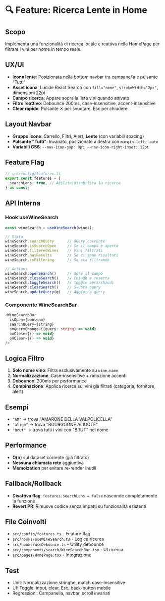 # 🔍 Feature: Ricerca Lente in Home

## Scopo
Implementa una funzionalità di ricerca locale e reattiva nella HomePage per filtrare i vini per nome in tempo reale.

## UX/UI
- **Icona lente**: Posizionata nella bottom navbar tra campanella e pulsante "Tutti"
- **Asset icona**: Lucide React Search con `fill="none"`, `strokeWidth="2px"`, dimensioni 22pt
- **Campo ricerca**: Appare sopra la lista vini quando attivato
- **Filtro reattivo**: Debounce 200ms, case-insensitive, accent-insensitive
- **Clear rapido**: Pulsante ✕ per svuotare, Esc per chiudere

## Layout Navbar
- **Gruppo icone**: Carrello, Filtri, Alert, **Lente** (con variabili spacing)
- **Pulsante "Tutti"**: Invariato, posizionato a destra con `margin-left: auto`
- **Variabili CSS**: `--nav-icon-gap: 8pt`, `--nav-icon-right-inset: 12pt`

## Feature Flag
```typescript
// src/config/features.ts
export const features = {
  searchLens: true, // Abilita/disabilita la ricerca
} as const;
```

## API Interna

### Hook useWineSearch
```typescript
const wineSearch = useWineSearch(wines);

// Stato
wineSearch.searchQuery      // Query corrente
wineSearch.isSearchOpen     // Se il campo è aperto
wineSearch.filteredWines    // Vini filtrati
wineSearch.hasResults       // Se ci sono risultati
wineSearch.isFiltering      // Se sta filtrando

// Actions
wineSearch.openSearch()     // Apre il campo
wineSearch.closeSearch()    // Chiude e resetta
wineSearch.toggleSearch()   // Toggle apri/chiudi
wineSearch.clearSearch()    // Svuota query
wineSearch.updateQuery(q)   // Aggiorna query
```

### Componente WineSearchBar
```typescript
<WineSearchBar
  isOpen={boolean}
  searchQuery={string}
  onQueryChange={(query: string) => void}
  onClose={() => void}
  onClear={() => void}
/>
```

## Logica Filtro
1. **Solo nome vino**: Filtra esclusivamente su `wine.name`
2. **Normalizzazione**: Case-insensitive + rimozione accenti
3. **Debounce**: 200ms per performance
4. **Combinazione**: Applica ricerca sui vini già filtrati (categoria, fornitore, alert)

## Esempi
- `"AM"` → trova "AMARONE DELLA VALPOLICELLA"
- `"aligo"` → trova "BOURGOGNE ALIGOTÉ" 
- `"brut"` → trova tutti i vini con "BRUT" nel nome

## Performance
- **O(n)** sul dataset corrente (già filtrato)
- **Nessuna chiamata rete** aggiuntiva
- **Memoization** per evitare re-render inutili

## Fallback/Rollback
- **Disattiva flag**: `features.searchLens = false` nasconde completamente la funzione
- **Revert PR**: Rimuove codice senza impatti su funzionalità esistenti

## File Coinvolti
- `src/config/features.ts` - Feature flag
- `src/hooks/useWineSearch.ts` - Logica ricerca
- `src/hooks/useDebounce.ts` - Utility debounce
- `src/components/search/WineSearchBar.tsx` - UI ricerca
- `src/pages/HomePage.tsx` - Integrazione

## Test
- Unit: Normalizzazione stringhe, match case-insensitive
- UI: Toggle, input, clear, Esc, back-button mobile
- Regressioni: Campanella, navbar, scroll invariati
